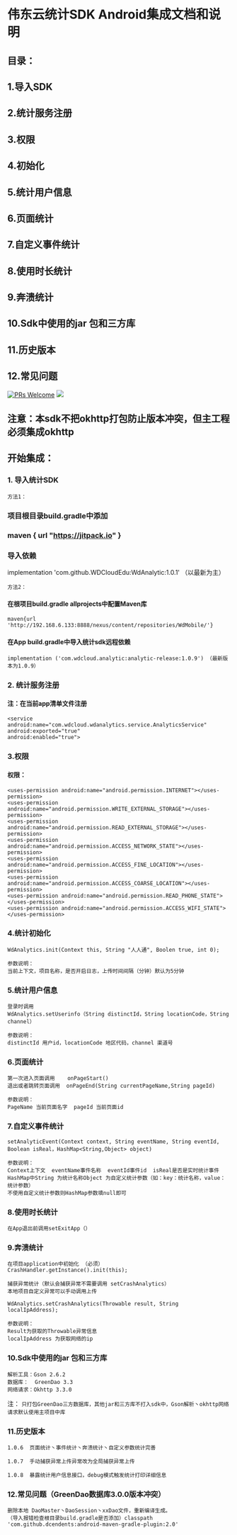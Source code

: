 # 伟东云统计SDK Android集成文档和说明
## 目录：
## 1.导入SDK
## 2.统计服务注册
## 3.权限
## 4.初始化
## 5.统计用户信息
## 6.页面统计
## 7.自定义事件统计
## 8.使用时长统计
## 9.奔溃统计
## 10.Sdk中使用的jar 包和三方库
## 11.历史版本
## 12.常见问题
 [![PRs Welcome](https://img.shields.io/badge/PRs-Welcome-brightgreen.svg)](http://192.168.6.133:8888/nexus/content/repositories/WdMobile/com/wdcloud/analytic/analytic-release/)
 [![](https://jitpack.io/v/sweet-guy/WdAnalytics.svg)](https://jitpack.io/#WDCloudEdu/WdAnalytic)
## 注意：本sdk不把okhttp打包防止版本冲突，但主工程必须集成okhttp
## 开始集成：
### 1.	导入统计SDK
`方法1：`
### 项目根目录build.gradle中添加
### maven { url "https://jitpack.io" }
### 导入依赖
implementation 'com.github.WDCloudEdu:WdAnalytic:1.0.1' （以最新为主）

`方法2：`
#### 在根项目build.gradle allprojects中配置Maven库

`maven{url 'http://192.168.6.133:8888/nexus/content/repositories/WdMobile/'}`

#### 在App build.gradle中导入统计sdk远程依赖
`implementation ('com.wdcloud.analytic:analytic-release:1.0.9') （最新版本为1.0.9）`

### 2.	统计服务注册
#### 注：在当前app清单文件注册
    <service android:name="com.wdcloud.wdanalytics.service.AnalyticsService"
    android:exported="true"
    android:enabled="true">
</service>

### 3.权限
#### 权限：
    <uses-permission android:name="android.permission.INTERNET"></uses-permission>
    <uses-permission android:name="android.permission.WRITE_EXTERNAL_STORAGE"></uses-permission>
    <uses-permission android:name="android.permission.READ_EXTERNAL_STORAGE"></uses-permission>
    <uses-permission android:name="android.permission.ACCESS_NETWORK_STATE"></uses-permission>
    <uses-permission android:name="android.permission.ACCESS_FINE_LOCATION"></uses-permission>
    <uses-permission android:name="android.permission.ACCESS_COARSE_LOCATION"></uses-permission>
    <uses-permission android:name="android.permission.READ_PHONE_STATE"></uses-permission>
    <uses-permission android:name="android.permission.ACCESS_WIFI_STATE"></uses-permission>

### 4.统计初始化

    WdAnalytics.init(Context this, String "人人通", Boolen true, int 0);
    
    参数说明：
    当前上下文，项目名称，是否开启日志，上传时间间隔（分钟）默认为5分钟
    
### 5.统计用户信息
    登录时调用
    WdAnalytics.setUserinfo（String distinctId，String locationCode，String channel）
    
    参数说明：
    distinctId 用户id，locationCode 地区代码，channel 渠道号
### 6.页面统计

    第一次进入页面调用    onPageStart()
    退出或者跳转页面调用  onPageEnd(String currentPageName,String pageId)
    
    参数说明：
    PageName 当前页面名字  pageId 当前页面id
    
### 7.自定义事件统计

    setAnalyticEvent(Context context, String eventName, String eventId, Boolean isReal，HashMap<String,Object> object)
    
    参数说明：
    Context上下文  eventName事件名称  eventId事件id  isReal是否是实时统计事件
    HashMap中String 为统计名称Object 为自定义统计参数（如：key：统计名称，value：统计参数）
    不使用自定义统计参数则HashMap参数填null即可

### 8.使用时长统计

    在App退出前调用setExitApp（）

### 9.奔溃统计

    在项目application中初始化 （必须）
    CrashHandler.getInstance().init(this);
    
    捕获异常统计（默认会捕获异常不需要调用 setCrashAnalytics）
    本地项目自定义异常可以手动调用上传
    
    WdAnalytics.setCrashAnalytics(Throwable result, String localIpAddress);  
    
    参数说明：
    Result为获取的Throwable异常信息
    localIpAddress 为获取网络的ip 
    
### 10.Sdk中使用的jar 包和三方库

    解析工具：Gson 2.6.2
    数据库：  GreenDao 3.3
    网络请求：Okhttp 3.3.0
    
   注：
    `只打包GreenDao三方数据库，其他jar和三方库不打入sdk中，Gson解析丶okhttp网络请求默认使用主项目中库`

### 11.历史版本
    1.0.6  页面统计丶事件统计丶奔溃统计丶自定义参数统计完善
    
    1.0.7  手动捕获异常上传异常改为全局捕获异常上传
    
    1.0.8  暴露统计用户信息接口，debug模式触发统计打印详细信息
    
### 12.常见问题（GreenDao数据库3.0.0版本冲突）
    删除本地 DaoMaster丶DaoSession丶xxDao文件，重新编译生成。
    （导入报错检查根目录build.gradle是否添加）classpath 'com.github.dcendents:android-maven-gradle-plugin:2.0'
